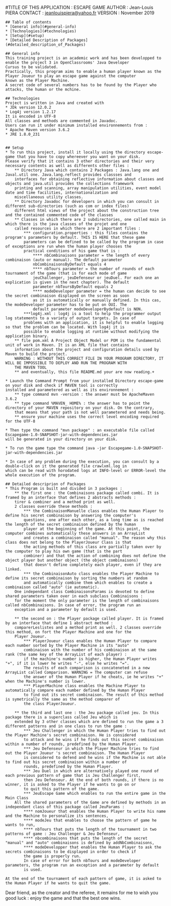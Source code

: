 #TITLE OF THIS APPLICATION : ESCAPE GAME
    AUTHOR : Jean-Louis PIERA
    CONTACT : jeanlouispiera@yahoo.fr
    VERSION : November 2019

    ## Table of contents
    * [General info](#general-info)
    * [Technologies](#technologies)
    * [Setup](#setup)
    * [Detailed Description of Packages](#detailed_description_of_Packages)

    ## General info
    This training project is an academic work and has been developped to enable the project 3 in OpenClassrooms' Java Developer
    Cursus to be validated.
    Practically, this program aims to enable a human player known as the Player Joueur to play an escape game against the computer
    known as the Player Machine.
    A secret code of several numbers has to be found by the Player who attacks, the human or the mchine.

    ## Technologies
    Project is written in Java and created with
    * JDk version 12.0.2
    * Log4j version 1.2.17
    It is encoded in UTF-8
    All classes and methods are commented in Javadoc.
    Users can run it under minimum installed environnements from :
    * Apache Maven version 3.6.2
    * JRE 1.8.0_231


    ## Setup
    * To run this project, install it locally using the directory escape-game that you have to copy whereever you want on your disk.
    Please verify that it contains 3 other directories and their very necessary contents as well as differents other files :
        ** Directory Java which contains 2 Packages : Java.lang one and Javal.util one. Java.lang.reflect provides classses and
        interfaces for obtaining reflective information about classes and objects and java.util provides the collections framework
        printing and scanning, array manipulation utilities, event model date and time facilities, internationalzation and
        miscellaneous utility classes.
        ** Directory Javadoc for dévelopers in which you can consult in different sub-directories (such as com or index files)
        different html views of the project about the construction tree and the contained commented code of the classes
        ** Classes in which there are 2 subdirectories, one called main in which there is the java classes of the projet and one
        called resources in which there are 2 important files :
            *** configuration.properties : this files contains the program's parameters by default. THIS IS HERE that these game
            parameters can be defined to be called by the program in case of exceptions are run when the human player chooses the
            practical conditions of his game that is :
                **** nbCombinaisons parameter = the length of every combinaison (auto or manual). The default parameter
                nbCombinaisonsByDefault equals 4
                **** nbTours parameter = the number of rounds of each tournament of the game (that is for each mode of game
                jeuChallenger, jeuDefenseur or jeuDuel. For each one an explication is given in the next chapter). The default
                parameter nbToursByDefault equals 2
                **** modeDeveloper parameter = the human can decide to see the secret combinaison displayed on the screen as soon
                as it is automatically or manually defined. In this cas, the modeDeveloper parameter has to be put on OUI. The
                default parameter modeDeveloperBydefault is NON.
            ***log4j.xml : log4j is a tool to help the programmer output log statements to a variety of output targets. In case of
            problems with an application, it is helpful to enable logging so that the problem can be located. With log4j it is
            possible to enable logging at runtime without modifying the application binary.
        ** file pom.xml A Project Object Model or POM is the fundamental unit of work in Maven. It is an XML file that contains
        information about the project and configuration details used by Maven to build the project.
        WARNING : WITHOUT THIS CORRECT FILE IN YOUR PROGRAM DIRECTORY, IT WILL BE IMPOSSIBLE TO DEPLOY AND RUN THE PROGRAM WITH
        THE MAVEN TOOL
        ** and eventually, this file README.md your are now reading.+

    * Launch the Command Prompt from your installed Directory escape-game on your disk and check if MAVEN tool is correctly
    installed and parametered as well as its environnement :
        ** type command mvn -version : the answer must be ApacheMaven 3.6.2
        ** type command %MAVEN_ HOME% : the answer has to point the directory of your MAVEN repository on your disk. On the contrary,
        that means that your path is not well parametered and needs being.
        ** ensure your machine uses the correct level encoding required for the UTF-8

    * Then type the command "mvn package" : an executable file called Escapegame-1.0-SNAPSHOT-jar-with-dependencies.jar
    will be generated in your directory on your disk.

    * To run the game type the command java -jar Escapegame-1.0-SNAPSHOT-jar-with-dependencies.jar

    * In case of any problem during the execution, you can consult by a double-click on it the generated file crawlxml.log in
    which can be read with horodated logs at INFO-level or ERROR-level the whole execution of the program.

    ## Detailed descriprion of Packages
    * This Program is built and divided in 3 packages :
        ** the first one : the Combinaisons package called combi. It is framed by an interface that defines 2 abstracts methods :
        tirer & combiner and a method print as well.
        2 classes override these methods :
            *** the CombinaisonManuelle class enables the Human Player to define his secret combinaison by answering the computer's
            questions, one after each other, as a long time as is reached the length of the secret combinaison defined by the human
            player at the beginning of the game. At this point, the computer combines automatically these answers in an ArrayList
            and creates a combinaison called "manual". The reason why this class does not belong to the PlayerJoueur Class is that
            the acting methods of this class are partially taken over by the computer to play his own game (that is the part
            combiner) and that the action of combining does not define the object player but another object (the object combinaisons)
            that doesn't define completely each player, even if they are linked.
            *** the CombinaisonAuto class enables the Player Machine to define its secret combinaison by sorting the numbers at random
            and automatically combine them which enables to create a combinaison called "auto" (ie automatic).
        One independant class CombinaisonsParams is devoted to define shared parameters taken over in each subclass Combinaisons :
        for the moment the only parameter is the length of combinaisons called nbCombinaisons. In case of error, the program run an
        exception and a parameter by default is used.

        ** the second on : the Player package called player. It is framed by an interface that define 1 abstract method :
        comparerLeslistes and a method print as well. 2 classes override this method, on fort the Player Machine and one for the
        Player Joueur.
            *** PlayerJoueur class enables the Human Player to compare each number sorted by the Player Machine in its "auto"
            combinaison with the number of his combinaison at the same rank (the same key of the ArrayList of each player) :
            if the machine's number is higher, the Human Player writes "+", if it is lower he writes "-", else he writes "=".
            The results of each comparison is concateneted in a new ArrayList called Comparison. WARNING = The computer can refuse
            the answer of the Human Player if he cheats, ie he writes "+" when the Machine's number is lower.
            *** PlayerMachine class enables the Machine Player to automatically compare each number defined by the Human Player
            to find out its secret combinaison. The result of this method is symetrically the same as the method comparer of
            the class PlayerJoueur.

        ** the third and last one : the Jeu package called jeu. In this package there is a superclass called Jeu which is
        extended by 3 other classes which are defined to run the game a 3 different patterns and in one class to run the game :
            *** Jeu Challenger in which the Human Player tries to find out the Player Machine's secret combinaison. He is considered
            to attack and he wins if he finds out this secret combinaison within a number of rounds, predefined by the Human Player.
            *** Jeu Defenseur in which the Player Machine tries to find out the Player Joueur 's secret combinaison. The Human Player
            is considered to defend and he wins if the Machine is not able to find out his secret combinaison within a number of
            rounds, predefined by the Human Player.
            *** Jeu Duel in which are alternatively played one round of each previous pattern of game that is Jeu Challenger first,
            then Jeu Defenseur. At the end of both rounds, if there is no winner, it is asked to the Player if he wants to go on or
            to quit this pattern of the game.
            *** JeuEscape Game which enables to run the entire game in the Main Class
        All the shared parameters of the Game are defined by methods in an independant class of this package called JeuParams :
            **** nomJoueur that enables the Human Player to write his name and the Machine to personalize its sentences,
            **** modeJeu that enables to choose the pattern of game he wants to run,
            **** nbTours that puts the length of the tournament in two patterns of game : Jeu Challenger & Jeu Defenseur,
            **** nbcombinaisons that puts the length of the secret "manual" and "auto" combinaisons is defined by addNbCombinaisons,
            **** modeDevelopper that enables the Human Player to ask the secrets combinaisons to be displayed in order to check if
            the game is properly run.
            In case of error for both nbTours and modeDeveloper parameters, the program run an exception and a parameter by default
            is used.

    At the end of the tournament of each pattern of game, it is asked to the Human Player if he wants to quit the game.

Dear friend, as the creator and the referee, it remains for me to wish you good luck : enjoy the game and that the best one wins.
